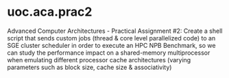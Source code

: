 # uoc.aca.prac2
Advanced Computer Architectures - Practical Assignment #2: Create a shell script that sends custom jobs (thread & core level parallelized code) to an SGE cluster scheduler in order to execute an HPC NPB Benchmark, so we can study the performance impact on a shared-memory multiprocessor when emulating different processor cache architectures (varying parameters such as block size, cache size & associativity)
